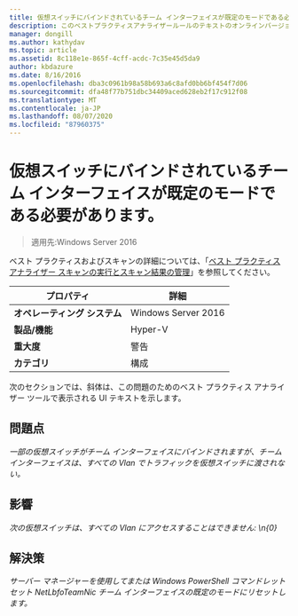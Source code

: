 ```yaml
---
title: 仮想スイッチにバインドされているチーム インターフェイスが既定のモードである必要があります。
description: このベストプラクティスアナライザールールのテキストのオンラインバージョン。
manager: dongill
ms.author: kathydav
ms.topic: article
ms.assetid: 8c118e1e-865f-4cff-acdc-7c35e45d5da9
author: kbdazure
ms.date: 8/16/2016
ms.openlocfilehash: dba3c0961b98a58b693a6c8afd0bb6bf454f7d06
ms.sourcegitcommit: dfa48f77b751dbc34409aced628eb2f17c912f08
ms.translationtype: MT
ms.contentlocale: ja-JP
ms.lasthandoff: 08/07/2020
ms.locfileid: "87960375"
---
```

# <a name="the-team-interface-bound-to-a-virtual-switch-should-be-in-default-mode"></a>仮想スイッチにバインドされているチーム インターフェイスが既定のモードである必要があります。

>適用先:Windows Server 2016

ベスト プラクティスおよびスキャンの詳細については、「[ベスト プラクティス アナライザー スキャンの実行とスキャン結果の管理](https://go.microsoft.com/fwlink/p/?LinkID=223177)」を参照してください。

|プロパティ|詳細|
|-|-|
|**オペレーティング システム**|Windows Server 2016|
|**製品/機能**|Hyper-V|
|**重大度**|警告|
|**カテゴリ**|構成|

次のセクションでは、斜体は、この問題のためのベスト プラクティス アナライザー ツールで表示される UI テキストを示します。

## <a name="issue"></a>**問題点**
*一部の仮想スイッチがチーム インターフェイスにバインドされますが、チーム インターフェイスは、すべての Vlan でトラフィックを仮想スイッチに渡されない。*

## <a name="impact"></a>**影響**
*次の仮想スイッチは、すべての Vlan にアクセスすることはできません: \n{0}*

## <a name="resolution"></a>**解決策**
*サーバー マネージャーを使用してまたは Windows PowerShell コマンドレット セット NetLbfoTeamNic チーム インターフェイスの既定のモードにリセットします。*



